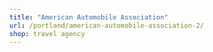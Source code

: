 ```yaml
---
title: "American Automobile Association"
url: /portland/american-automobile-association-2/
shop: travel agency
---
```

